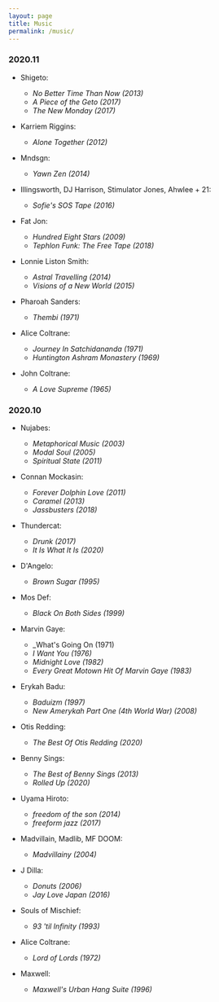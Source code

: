 ```yaml
---
layout: page
title: Music
permalink: /music/
---
```


### 2020.11
* Shigeto:
  - _No Better Time Than Now (2013)_
  - _A Piece of the Geto (2017)_
  - _The New Monday (2017)_

* Karriem Riggins:
  - _Alone Together (2012)_

* Mndsgn:
  - _Yawn Zen (2014)_
  
* Illingsworth, DJ Harrison, Stimulator Jones, Ahwlee + 21:
  - _Sofie's SOS Tape (2016)_
  
* Fat Jon:
  - _Hundred Eight Stars (2009)_
  - _Tephlon Funk: The Free Tape (2018)_
  
* Lonnie Liston Smith:
  - _Astral Travelling (2014)_
  - _Visions of a New World (2015)_
  
* Pharoah Sanders:
  - _Thembi (1971)_
  
* Alice Coltrane:
  - _Journey In Satchidananda (1971)_
  - _Huntington Ashram Monastery (1969)_
  
* John Coltrane:
  - _A Love Supreme (1965)_

### 2020.10
* Nujabes:
  - _Metaphorical Music (2003)_
  - _Modal Soul (2005)_
  - _Spiritual State (2011)_

* Connan Mockasin:
  - _Forever Dolphin Love (2011)_
  - _Caramel (2013)_
  - _Jassbusters (2018)_
  
* Thundercat:
  - _Drunk (2017)_
  - _It Is What It Is (2020)_

* D'Angelo:
  - _Brown Sugar (1995)_
  
* Mos Def:
  - _Black On Both Sides (1999)_
  
* Marvin Gaye:
  - _What's Going On (1971)
  - _I Want You (1976)_
  - _Midnight Love (1982)_
  - _Every Great Motown Hit Of Marvin Gaye (1983)_
  
* Erykah Badu:
  - _Baduizm (1997)_
  - _New Amerykah Part One (4th World War) (2008)_
  
* Otis Redding:
  - _The Best Of Otis Redding (2020)_
  
* Benny Sings:
  - _The Best of Benny Sings (2013)_
  - _Rolled Up (2020)_
  
* Uyama Hiroto:
  - _freedom of the son (2014)_
  - _freeform jazz (2017)_
  
* Madvillain, Madlib, MF DOOM:
  - _Madvillainy (2004)_
  
* J Dilla:
  - _Donuts (2006)_
  - _Jay Love Japan (2016)_
  
* Souls of Mischief:
  - _93 'til Infinity (1993)_
  
* Alice Coltrane:
  - _Lord of Lords (1972)_
  
* Maxwell:
  - _Maxwell's Urban Hang Suite (1996)_
